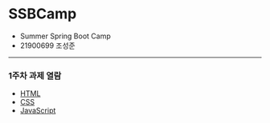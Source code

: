 # SSBCamp

- Summer Spring Boot Camp
- 21900699 조성준

---

### 1주차 과제 열람

- [HTML](1주차/html.md)
- [CSS](1주차/css.md)
- [JavaScript](1주차/js.md)

